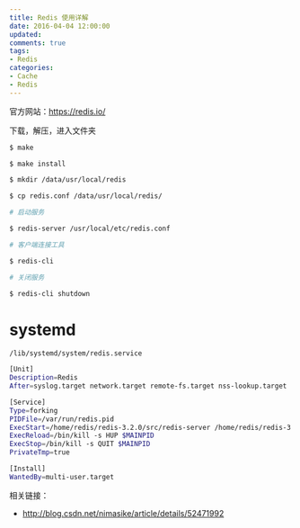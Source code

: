 ```yaml
---
title: Redis 使用详解
date: 2016-04-04 12:00:00
updated:
comments: true
tags:
- Redis
categories:
- Cache
- Redis
---
```


官方网站：https://redis.io/

<!--more-->

下载，解压，进入文件夹

```bash
$ make

$ make install

$ mkdir /data/usr/local/redis

$ cp redis.conf /data/usr/local/redis/

# 启动服务

$ redis-server /usr/local/etc/redis.conf

# 客户端连接工具

$ redis-cli

# 关闭服务

$ redis-cli shutdown

```

# systemd

`/lib/systemd/system/redis.service`

```bash
[Unit]  
Description=Redis  
After=syslog.target network.target remote-fs.target nss-lookup.target  

[Service]  
Type=forking  
PIDFile=/var/run/redis.pid  
ExecStart=/home/redis/redis-3.2.0/src/redis-server /home/redis/redis-3.2.0/redis.conf  
ExecReload=/bin/kill -s HUP $MAINPID  
ExecStop=/bin/kill -s QUIT $MAINPID  
PrivateTmp=true  

[Install]  
WantedBy=multi-user.target
```

相关链接：
* http://blog.csdn.net/nimasike/article/details/52471992
